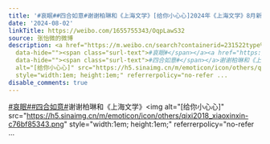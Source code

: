 ```yaml
---
title: '#哀眠##四合如意#谢谢柏琳和《上海文学》[给你小心心]2024年《上海文学》8月新刊预告 [图片]'
date: '2024-08-02'
linkTitle: https://weibo.com/1655755343/OqpLawS32
source: 张怡微的微博
description: <a href="https://m.weibo.cn/search?containerid=231522type%3D1%26t%3D10%26q%3D%23%E5%93%80%E7%9C%A0%23"
  data-hide=""><span class="surl-text">#哀眠#</span></a><a href="https://m.weibo.cn/search?containerid=231522type%3D1%26t%3D10%26q%3D%23%E5%9B%9B%E5%90%88%E5%A6%82%E6%84%8F%23&amp;extparam=%23%E5%9B%9B%E5%90%88%E5%A6%82%E6%84%8F%23"
  data-hide=""><span class="surl-text">#四合如意#</span></a>谢谢柏琳和《上海文学》<span class="url-icon"><img
  alt="[给你小心心]" src="https://h5.sinaimg.cn/m/emoticon/icon/others/qixi2018_xiaoxinxin-c76bf85343.png"
  style="width:1em; height:1em;" referrerpolicy="no-refer ...
disable_comments: true
---
```

<a href="https://m.weibo.cn/search?containerid=231522type%3D1%26t%3D10%26q%3D%23%E5%93%80%E7%9C%A0%23" data-hide=""><span class="surl-text">#哀眠#</span></a><a href="https://m.weibo.cn/search?containerid=231522type%3D1%26t%3D10%26q%3D%23%E5%9B%9B%E5%90%88%E5%A6%82%E6%84%8F%23&amp;extparam=%23%E5%9B%9B%E5%90%88%E5%A6%82%E6%84%8F%23" data-hide=""><span class="surl-text">#四合如意#</span></a>谢谢柏琳和《上海文学》<span class="url-icon"><img alt="[给你小心心]" src="https://h5.sinaimg.cn/m/emoticon/icon/others/qixi2018_xiaoxinxin-c76bf85343.png" style="width:1em; height:1em;" referrerpolicy="no-refer ...